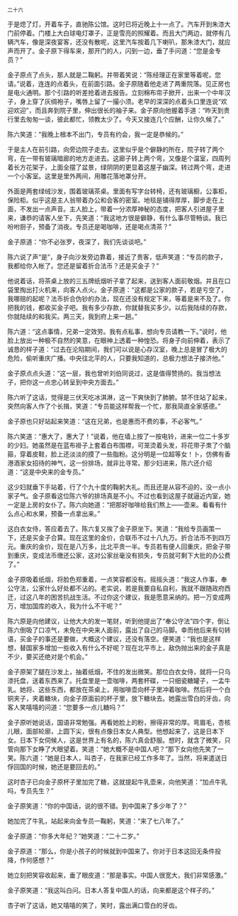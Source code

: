     二十六 

   于是熄了灯，开着车子，直驰陈公馆。这时已将近晚上十一点了。汽车开到朱漆大门前停着。门楼上大白球电灯罩子，正是雪亮的照耀着。而且大门两边，就停有几辆汽车，像是深夜宴客，还没有散呢，这里汽车按着几下喇叭，那朱漆大门，就应声而开了。金子原下得车来，那开门的人，闪到一边，垂了手问道：“您是金专员？”

   金子原点了点头，那人就是二鞠躬。并带着笑说：“陈经理正在家里等着呢，您请。”说着，连连的点着头，在前面引路。金子原随着他走进了两重院落。见正房也是电火通明。那个引路的听差抢着进去报告。立刻棉布帘子掀开，出来一个中年汉子，身上穿了灰绸袍子，嘴唇上留了一撮小须。老早的深深的点着头口里连说“欢迎欢迎”，而且奔到院子里，伸出很长的袖子来。金子原向他握着手道：“昨天到贵行里去匆匆一谈，彼此都忙，领教太少了。今天又接连几个应酬，让你久候了。”

   陈六笑道：“我晚上根本不出门，专员有约会，我一定是恭候的。”

   于是主人在前引路，向旁边院子走去。这里似乎是个僻静的所在，院子转了两个弯，在一带有玻璃暗廊的地方走进去。这廊子转上两个弯，又像是个温室，四周列着长方花架子，上面全摆了盆景，绿阴阴的更显着这屋子幽深。转过两个弯，走进一个小客室。这里是里外两间，用雕花落地罩分开。

   外面是两套绿绒沙发，围着玻璃茶桌。里面有写字台转椅，还有玻璃橱，公事柜，保险柜。似乎这是主人翁带着办公和会客的密室。地毯是铺得厚厚，脚步走在上面，不发出一点声音。主人脸上，带着一分浓厚神秘的态度，把客人引进屋子里来，谦恭的请客人坐下，先笑道：“我这地方很是僻静，有什么事尽管畅谈。我已吩咐厨子，预备了消夜。专员还是喝咖啡，还是喝点清茶？”

   金子原道：“你不必张罗，夜深了，我们先谈谈吧。”

   陈六说了声“是”，身子向沙发旁边靠着，接近了贵客，低声笑道：“专员的款子，我都给你入帐了。您还是留着折合法币？还是买金子？”

   他说着话，将茶桌上放的三五牌纸烟听子拿了起来，送到客人面前敬烟。并且在口袋里掏出打火机来，向客人点火。金子原道：“这都是公家的款子，若是亏空了，我哪赔的起呢？法币折合伪钞的办法，现在还没有规定下来，等着是来不及了。你把我的钱，都收买金子吧。我有多少存款，你就替我买多少。以后我陆续的存款，你就陆续的和我买。两三天，我到府上来一趟。”

   陈六道：“这点事情，兄弟一定效劳。我有点私事，想向专员请教一下。”说时，他脸上放出一种极不自然的笑意，在眼神上透着一种惶恐。将身子向前伸着，表示了诚恳的样子道：“过去在沦陷期间，我们可以说是心存汉室，晚上总是冒了极大的危险，偷听重庆广播。中央往北平的人，只要我知道的，总极力想法子接济他。”

   金子原点点头道：“这一层，我也曾听刘伯同说过，这是值得赞扬的。我当想法子，把你这一点忠心转呈到中央方面去。”

   陈六听了这话，觉得是三伏天吃冰淇淋，这一下爽快到了肺腑。禁不住站了起来，突然向客人作了个长揖，笑道：“专员能这样帮我一个忙，那我简直全家感德。”

   金子原也只好站起来笑道：“这在兄弟，也是惠而不费的事，不必客气。”

   陈六笑道：“惠大了，惠大了！”说着，他在墙上按了一按电铃，进来一位二十多岁的少妇。她虽然是在蓝布褂子上套着白布围襟，可茏烫着头发，将花带子朿了个脑箍，穿着皮鞋，脸上还淡淡的摸了一些脂粉。这分明是一位超等女！卜，仿佛有香港酒家女招待的神气，这一份排场，就非比寻常。那少妇进来，陈六还介绍道：“这是中央来的金专员。”

   这少妇就垂下手站着，行了个九十度的鞠躬大礼。而且还是从容不迫的，没一点小家子气。金子原看这位陈六爷的排场真是不小。不过也看到这屋子就逼近内室，她一定是上房的女仆了。陈六向她道：“把那好咖啡给我们熬上——壶来。看看有什么点心和水果，预备一点拿出来。”

   这白衣女侍，答应着去了。陈六复又挨了金子原坐下。笑道：“我给专员画策一下，还是买金子合算。现在这里的金价，合联币不过十八九万。折合法币不到四万元。重庆的金价，现在是八万多，比北平贵一半。专员若有便人回重庆，把金子带到重庆，变成法币缴还公家，这对公家丝毫没有损失，专员就可剩下大批的办公费了。”

   金子原吸着纸烟，将脸色郑重着，一点笑容都没有。摇摇头道：“我这人作事，奉公守法，公家什么好处都不沾的。老实说，若是我要自私自利，我就不跟随政府西迀，过这八年的困苦抗战生活。不过你这个建议，我是愿意采纳的。把一万变成两万，增加国库的收入，我为什么不干呢？”

   陈六原是向他建议，让他大大的发一笔财，听到他提出了“奉公守法”四个字，倒让陈六倒吸了口凉气，未免在中央来人面前，露出了自己的马脚。幸而他后来有句转语，买金子的事还是要做，大概这个建议，还没有落空。便笑道：“我也是这样想，替国家多增加一些收入有什么不好呢？现在北平市上，敌伪抛出来的金子真是不少，要买还绝对是个机会。”

   金子原架了腿在沙发上，抽着纸烟，不住的发出微笑。那位白衣女侍，就将一只乌漆托盘，送着东西来了。托盘里是一壶咖啡，两套杯碟，一只细瓷糖罐子，一盂牛乳。她将、这些东西，都放在茶桌上，用咖啡壶向杯子里冲着咖啡。然后将一个白铜夹子，夹着糖块，向金子原面前的杯子里，放下糖块去。她露出雪白的牙齿，向客人笑嘻嘻的问道：“您要多一点儿糖吗？”

   金子原听她说话，国语非常勉强。再看她脸上的粉，擦得非常的厚。弯眉毛，杏核儿眼，面部轮廓，上圆下尖，很有点像日本女人典型。他想起来了，这是日本下女。日本下女伺候人，这是世界上有名的，陈六真会舒服。想时，就含了微笑，只管向那下女睁了大眼望着。笑道：“她大概不是中国人吧？”那下女向他先笑了一笑。陈六道：“她是日本人，叫杏子，在我家已经工作多年了。当然，将来遣送日俘回国的时候，她还是要回去的。”

   这时杏子已向金子原杯子里加完了糖，这就提起牛乳壶来，向他笑道：“加点牛乳吗，专员先生？”

   金子原笑道：“你的中国话，说的很不错。到中国来了多少年了？”

   她加完了牛乳，站起来向金专员一鞠躬，笑道：“来了七八年了。”

   金子原道：“你多大年纪？”她笑道：“二十二岁。”

   金子原道：“那么，你是小孩子的时候就到中国来了。你对于日本这回无条件投降，作何感想？”

   她立刻把笑容收起来，垂了眼皮道：“那是事实。中国人很宽大，我们非常感激。”

   金子原笑道：“我这叫白问。日本人答复中国人的话，向来都是这个样子的。”

   杏子听了这话，她又嘻嘻的笑了，笑时，露出满口雪白的牙齿。

